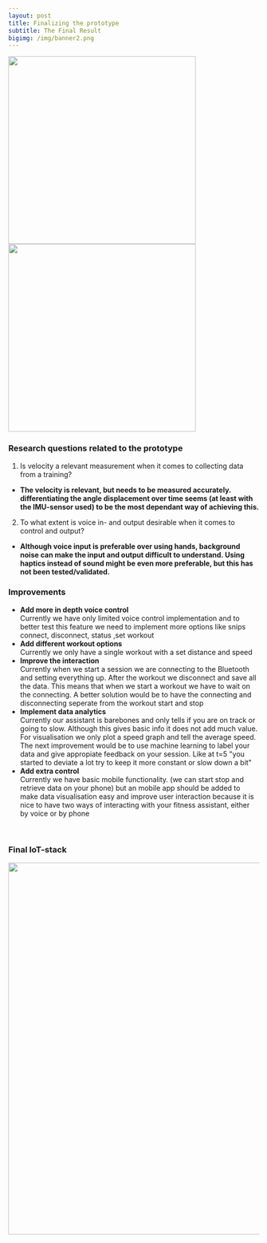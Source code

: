 ```yaml
---
layout: post
title: Finalizing the prototype
subtitle: The Final Result
bigimg: /img/banner2.png
---
```

<html>
  <div class="row get-started-wrap">
    <img src="\Fitnesswheelchair\img\rolstoel.jpg" width="376"> <img src="\Fitnesswheelchair\img\arduinonono.jpg" width="376">
  </div>
</html>

### Research questions related to the prototype
1. Is velocity a relevant measurement when it comes to collecting data from a training?  
  - <b>The velocity is relevant, but needs to be measured accurately. differentiating the angle displacement over time seems (at least with the IMU-sensor used) to be the most dependant way of achieving this. </b><br>
2. To what extent is voice in- and output desirable when it comes to control and output?  
  - <b>Although voice input is preferable over using hands, background noise can make the input and output difficult to understand. Using haptics instead of sound might be even more preferable, but this has not been tested/validated.</b><br>

### Improvements
<ul>
  <li><b> Add more in depth voice control </b><br>Currently we have only limited voice control implementation and to better test this feature we need to implement more options like snips connect, disconnect, status ,set workout</li>
  <li><b>Add different workout options</b><br> Currently we only have a single workout with a set distance and speed</li>
  <li><b>Improve the interaction</b><br> Currently when we start a session we are connecting to the Bluetooth and setting everything up. After the workout we disconnect and save all the data. This means that when we start a workout we have to wait on the connecting. A better solution would be to have the connecting and disconnecting seperate from the workout start and stop</li>
  <li><b>Implement data analytics</b><br> Currently our assistant is barebones and only tells if you are on track or going to slow. Although this gives basic info it does not add much value. For visualisation we only plot a speed graph and tell the average speed. The next improvement would be to use machine learning to label your data and give appropiate feedback on your session. Like at t=5 "you started to deviate a lot try to keep it more constant or slow down a bit"  </li>
  <li><b>Add extra control</b><br>Currently we have basic mobile functionality. (we can start stop and retrieve data on your phone) but an mobile app should be added to make data visualisation easy and improve user interaction because it is nice to have two ways of interacting with your fitness assistant, either by voice or by phone </li>
</ul><br>

### Final IoT-stack
<html>
  <img src="\Fitnesswheelchair\img\IOTstack.png" width="745">
</html>
